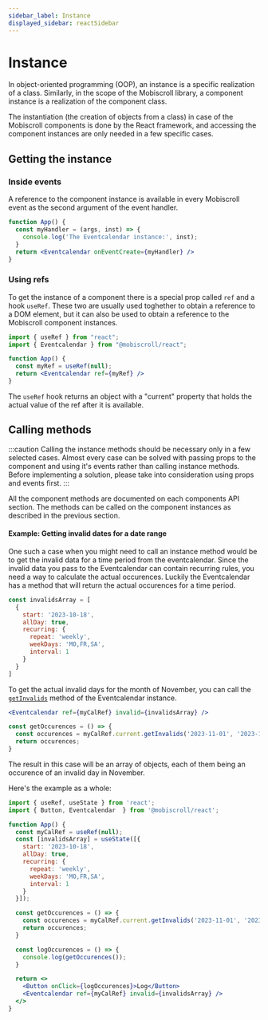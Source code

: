 ```yaml
---
sidebar_label: Instance
displayed_sidebar: reactSidebar
---
```


# Instance

In object-oriented programming (OOP), an instance is a specific realization of a class. Similarly, in the scope
of the Mobiscroll library, a component instance is a realization of the component class.

The instantiation (the creation of objects from a class) in case of the Mobiscroll components is done by the React framework,
and accessing the component instances are only needed in a few specific cases.

## Getting the instance

### Inside events

A reference to the component instance is available in every Mobiscroll event as the second argument of the event handler.

```jsx
function App() {
  const myHandler = (args, inst) => {
    console.log('The Eventcalendar instance:', inst);
  }
  return <Eventcalendar onEventCreate={myHandler} />
}
```

### Using refs

To get the instance of a component there is a special prop called `ref` and a hook `useRef`. These two are usually used toghether to obtain a reference to a DOM element, but it can also be used to obtain a reference to the Mobiscroll component instances.

```jsx title="Getting the instance of a Mobiscroll Eventcalendar"
import { useRef } from "react";
import { Eventcalendar } from "@mobiscroll/react";

function App() {
  const myRef = useRef(null);
  return <Eventcalendar ref={myRef} />
}
```

The `useRef` hook returns an object with a "current" property that holds the actual value of the ref after it is available.

## Calling methods

:::caution
Calling the instance methods should be necessary only in a few selected cases. Almost every case can be solved with passing props to the component and using it's events rather than calling instance methods. Before implementing a solution, please take into consideration using props and events first.
:::

All the component methods are documented on each components API section. The methods can be called on the component instances as described in the previous section.

#### Example: Getting invalid dates for a date range

One such a case when you might need to call an instance method would be to get the invalid data for a time period from the eventcalendar. Since the invalid data you pass to the Eventcalendar can contain recurring rules, you need a way to calculate the actual occurences. Luckily the Eventcalendar has a method that will return the actual occurences for a time period.

```javascript title="Invalid rule that repeats on specific days"
const invalidsArray = [
  {
    start: '2023-10-18',
    allDay: true,
    recurring: {
      repeat: 'weekly',
      weekDays: 'MO,FR,SA',
      interval: 1
    }
  }
]
```

To get the actual invalid days for the month of November, you can call the [`getInvalids`](../eventcalendar/api#method-getInvalids) method of the Eventcalendar instance.

```jsx title="The invalids array needs to be passed to the eventcalendar"
<Eventcalendar ref={myCalRef} invalid={invalidsArray} />
```

```javascript
const getOccurences = () => {
  const occurences = myCalRef.current.getInvalids('2023-11-01', '2023-12-01');
  return occurences;
}
```

The result in this case will be an array of objects, each of them being an occurence of an invalid day in November.

Here's the example as a whole:

```jsx
import { useRef, useState } from 'react';
import { Button, Eventcalendar  } from '@mobiscroll/react';

function App() {
  const myCalRef = useRef(null);
  const [invalidsArray] = useState([{
    start: '2023-10-18',
    allDay: true,
    recurring: {
      repeat: 'weekly',
      weekDays: 'MO,FR,SA',
      interval: 1
    }
  }]);

  const getOccurences = () => {
    const occurences = myCalRef.current.getInvalids('2023-11-01', '2023-12-01');
    return occurences;
  }

  const logOccurences = () => {
    console.log(getOccurences());
  }

  return <>
    <Button onClick={logOccurences}>Log</Button>
    <Eventcalendar ref={myCalRef} invalid={invalidsArray} />
  </>
}
```